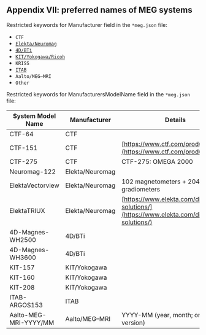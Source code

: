 Appendix VII: preferred names of MEG systems
--------------------------------------------

Restricted keywords for Manufacturer field in the `*meg.json` file:

-   `CTF`
-   [`Elekta/Neuromag`](https://docs.google.com/document/d/1FWex_kSPWVh_f4rKgd5rxJmxlboAPtQlmBc1gyZlRZM/edit#heading=h.a7ggx48p7aaf)
-   [`4D/BTi`](https://docs.google.com/document/d/1FWex_kSPWVh_f4rKgd5rxJmxlboAPtQlmBc1gyZlRZM/edit#heading=h.gy0kbzisg1f1)
-   [`KIT/Yokogawa/Ricoh`](https://docs.google.com/document/d/1FWex_kSPWVh_f4rKgd5rxJmxlboAPtQlmBc1gyZlRZM/edit#heading=h.2gmmxawyna7r)
-   `KRISS`
-   [`ITAB`](https://docs.google.com/document/d/1FWex_kSPWVh_f4rKgd5rxJmxlboAPtQlmBc1gyZlRZM/edit#heading=h.58whib3oq56y)
-   `Aalto/MEG–MRI`
-   `Other`

Restricted keywords for ManufacturersModelName field in the `*meg.json` file:

|System Model Name|Manufacturer|Details|
|--- |--- |--- |
|CTF-64|CTF||
|CTF-151|CTF|[https://www.ctf.com/products](https://www.ctf.com/products)|
|CTF-275|CTF|CTF-275: OMEGA 2000|
|Neuromag-122|Elekta/Neuromag||
|ElektaVectorview|Elekta/Neuromag|102 magnetometers + 204 planar gradiometers|
|ElektaTRIUX|Elekta/Neuromag|[https://www.elekta.com/diagnostic-solutions/](https://www.elekta.com/diagnostic-solutions/)|
|4D-Magnes-WH2500|4D/BTi||
|4D-Magnes-WH3600|4D/BTi||
|KIT-157|KIT/Yokogawa||
|KIT-160|KIT/Yokogawa||
|KIT-208|KIT/Yokogawa||
|ITAB-ARGOS153|ITAB||
|Aalto-MEG-MRI-YYYY/MM|Aalto/MEG–MRI|YYYY-MM (year, month; or major version)|
